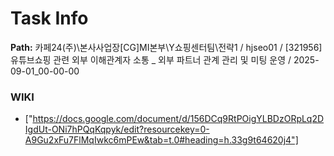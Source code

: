 # Task Info

**Path:** 카페24(주)\본사사업장\[CG]MI본부\Y쇼핑센터팀\전략1 / hjseo01 / [321956] 유튜브쇼핑 관련 외부 이해관계자 소통 _ 외부 파트너 관계 관리 및 미팅 운영 / 2025-09-01_00-00-00

### WIKI
- ["https://docs.google.com/document/d/156DCq9RtPOigYLBDzORpLq2DIgdUt-ONi7hPQqKqpyk/edit?resourcekey=0-A9Gu2xFu7FlMqIwkc6mPEw&tab=t.0#heading=h.33g9t64620j4"]

